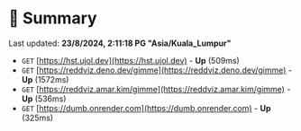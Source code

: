 # 📖 Summary
Last updated: **23/8/2024, 2:11:18 PG "Asia/Kuala_Lumpur"**

- `GET` [https://hst.ujol.dev](https://hst.ujol.dev) - **Up** (509ms)
- `GET` [https://reddviz.deno.dev/gimme](https://reddviz.deno.dev/gimme) - **Up** (1572ms)
- `GET` [https://reddviz.amar.kim/gimme](https://reddviz.amar.kim/gimme) - **Up** (536ms)
- `GET` [https://dumb.onrender.com](https://dumb.onrender.com) - **Up** (325ms)

